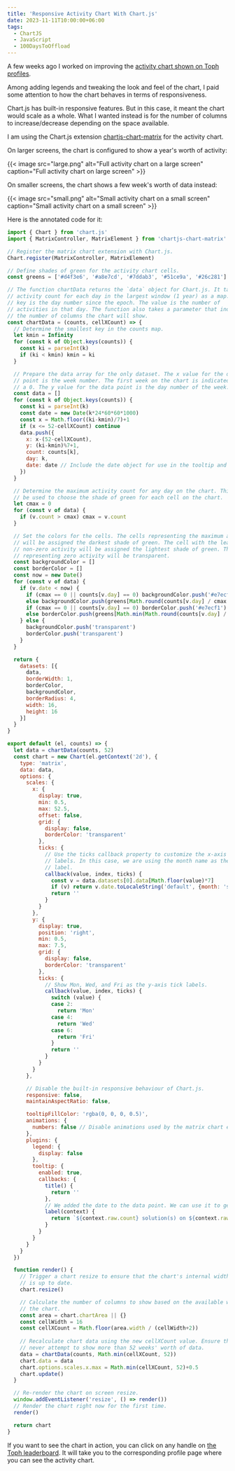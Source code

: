 ```yaml
---
title: 'Responsive Activity Chart With Chart.js'
date: 2023-11-11T10:00:00+06:00
tags:
  - ChartJS
  - JavaScript
  - 100DaysToOffload
---
```


A few weeks ago I worked on improving the [activity chart shown on Toph profiles](https://blog.toph.co/changelog/2023-10-06-improved-activity-chart/). 

Among adding legends and tweaking the look and feel of the chart, I paid some attention to how the chart behaves in terms of responsiveness.

Chart.js has built-in responsive features. But in this case, it meant the chart would scale as a whole. What I wanted instead is for the number of columns to increase/decrease depending on the space available.

I am using the Chart.js extension [chartjs-chart-matrix](https://chartjs-chart-matrix.pages.dev/) for the activity chart.

On larger screens, the chart is configured to show a year's worth of activity:

{{< image src="large.png" alt="Full activity chart on a large screen" caption="Full activity chart on large screen" >}}

On smaller screens, the chart shows a few week's worth of data instead:

{{< image src="small.png" alt="Small activity chart on a small screen" caption="Small activity chart on a small screen" >}}

Here is the annotated code for it:

``` js
import { Chart } from 'chart.js'
import { MatrixController, MatrixElement } from 'chartjs-chart-matrix'

// Register the matrix chart extension with Chart.js.
Chart.register(MatrixController, MatrixElement)

// Define shades of green for the activity chart cells.
const greens = ['#d4f3e6', '#a8e7cd', '#7ddab3', '#51ce9a', '#26c281']

// The function chartData returns the `data` object for Chart.js. It takes the
// activity count for each day in the largest window (1 year) as a map. The
// key is the day number since the epoch. The value is the number of
// activities in that day. The function also takes a parameter that indicates
// the number of columns the chart will show.
const chartData = (counts, cellXCount) => {
  // Determine the smallest key in the counts map.
  let kmin = Infinity
  for (const k of Object.keys(counts)) {
    const ki = parseInt(k)
    if (ki < kmin) kmin = ki
  }

  // Prepare the data array for the only dataset. The x value for the data
  // point is the week number. The first week on the chart is indicated with
  // a 0. The y value for the data point is the day number of the week.
  const data = []
  for (const k of Object.keys(counts)) {
    const ki = parseInt(k)
    const date = new Date(k*24*60*60*1000)
    const x = Math.floor((ki-kmin)/7)+1
    if (x <= 52-cellXCount) continue
    data.push({
      x: x-(52-cellXCount),
      y: (ki-kmin)%7+1,
      count: counts[k],
      day: k,
      date: date // Include the date object for use in the tooltip and tick generation.
    })
  }

  // Determine the maximum activity count for any day on the chart. This will
  // be used to choose the shade of green for each cell on the chart.
  let cmax = 0
  for (const v of data) {
    if (v.count > cmax) cmax = v.count
  }

  // Set the colors for the cells. The cells representing the maximum activity
  // will be assigned the darkest shade of green. The cell with the least
  // non-zero activity will be assigned the lightest shade of green. The cell
  // representing zero activity will be transparent.
  const backgroundColor = []
  const borderColor = []
  const now = new Date()
  for (const v of data) {
    if (v.date < now) {
      if (cmax == 0 || counts[v.day] == 0) backgroundColor.push('#e7ecf180')
      else backgroundColor.push(greens[Math.round(counts[v.day] / cmax * (greens.length-1))])
      if (cmax == 0 || counts[v.day] == 0) borderColor.push('#e7ecf1')
      else borderColor.push(greens[Math.min(Math.round(counts[v.day] / cmax * (greens.length-1)) + 1, greens.length-1)])
    } else {
      backgroundColor.push('transparent')
      borderColor.push('transparent')
    }
  }

  return {
    datasets: [{
      data,
      borderWidth: 1,
      borderColor,
      backgroundColor,
      borderRadius: 4,
      width: 16,
      height: 16
    }]
  }
}

export default (el, counts) => {
  let data = chartData(counts, 52)
  const chart = new Chart(el.getContext('2d'), {
    type: 'matrix',
    data: data,
    options: {
      scales: {
        x: {
          display: true,
          min: 0.5,
          max: 52.5,
          offset: false,
          grid: {
            display: false,
            borderColor: 'transparent'
          },
          ticks: {
            // Use the ticks callback property to customize the x-axis tick
            // labels. In this case, we are using the month name as the tick
            // label.
            callback(value, index, ticks) {
              const v = data.datasets[0].data[Math.floor(value)*7]
              if (v) return v.date.toLocaleString('default', {month: 'short'})
              return ''
            }
          }
        },
        y: {
          display: true,
          position: 'right',
          min: 0.5,
          max: 7.5,
          grid: {
            display: false,
            borderColor: 'transparent'
          },
          ticks: {
            // Show Mon, Wed, and Fri as the y-axis tick labels.
            callback(value, index, ticks) {
              switch (value) {
              case 2:
                return 'Mon'
              case 4:
                return 'Wed'
              case 6:
                return 'Fri'
              }
              return ''
            }
          }
        }
      },

      // Disable the built-in responsive behaviour of Chart.js.
      responsive: false,
      maintainAspectRatio: false,

      tooltipFillColor: 'rgba(0, 0, 0, 0.5)',
      animations: {
        numbers: false // Disable animations used by the matrix chart extension.
      },
      plugins: {
        legend: {
          display: false
        },
        tooltip: {
          enabled: true,
          callbacks: {
            title() {
              return ''
            },
            // We added the date to the data point. We can use it to generate the tooltip.
            label(context) {
              return `${context.raw.count} solution(s) on ${context.raw.date.toISOString()}`
            }
          }
        }
      }
    }
  })

  function render() {
    // Trigger a chart resize to ensure that the chart's internal width field
    // is up to date.
    chart.resize()

    // Calculate the number of columns to show based on the available width of
    // the chart.
    const area = chart.chartArea || {}
    const cellWidth = 16
    const cellXCount = Math.floor(area.width / (cellWidth+2))
    
    // Recalculate chart data using the new cellXCount value. Ensure that we
    // never attempt to show more than 52 weeks' worth of data.
    data = chartData(counts, Math.min(cellXCount, 52))
    chart.data = data
    chart.options.scales.x.max = Math.min(cellXCount, 52)+0.5
    chart.update()
  }

  // Re-render the chart on screen resize.
  window.addEventListener('resize', () => render())
  // Render the chart right now for the first time.
  render()

  return chart
}
```

If you want to see the chart in action, you can click on any handle on [the Toph leaderboard](https://toph.co/leaderboard/solvers?filter=recent&days=7). It will take you to the corresponding profile page where you can see the activity chart.
